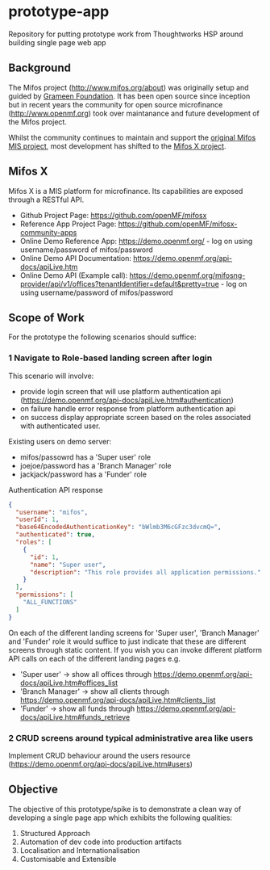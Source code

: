 # prototype-app

Repository for putting prototype work from Thoughtworks HSP around building single page web app

## Background

The Mifos project (<a target="_blank" href="http://www.mifos.org/about">http://www.mifos.org/about</a>) was originally setup and guided by <a target="_blank" href="http://www.grameenfoundation.org/">Grameen Foundation</a>. It has been open source since inception but in recent years the community for open source microfinance (http://www.openmf.org) took over maintanance and future development of the Mifos project.

Whilst the community continues to maintain and support the <a target="_blank" href="https://github.com/mifos/head">original Mifos MIS project</a>, most development has shifted to the <a target="_blank" href="https://github.com/openMF/mifosx">Mifos X project</a>.

## Mifos X

Mifos X is a MIS platform for microfinance. Its capabilities are exposed through a RESTful API.

 - Github Project Page: <a target="_blank" href="https://github.com/openMF/mifosx">https://github.com/openMF/mifosx</a>
 - Reference App Project Page: <a target="_blank" href="https://github.com/openMF/mifosx-community-apps">https://github.com/openMF/mifosx-community-apps</a>
 - Online Demo Reference App: <a target="_blank" href="https://demo.openmf.org/">https://demo.openmf.org/</a> - log on using username/password of mifos/password
 - Online Demo API Documentation: <a target="_blank" href="https://demo.openmf.org/api-docs/apiLive.htm">https://demo.openmf.org/api-docs/apiLive.htm</a>
 - Online Demo API (Example call): <a target="_blank" href="https://demo.openmf.org/mifosng-provider/api/v1/offices?tenantIdentifier=default&pretty=true">https://demo.openmf.org/mifosng-provider/api/v1/offices?tenantIdentifier=default&pretty=true</a> - log on using username/password of mifos/password

## Scope of Work

For the prototype the following scenarios should suffice:

### 1 Navigate to Role-based landing screen after login

This scenario will involve:
  - provide login screen that will use platform authentication api (<a target="_blank" href="https://demo.openmf.org/api-docs/apiLive.htm#authentication">https://demo.openmf.org/api-docs/apiLive.htm#authentication</a>)
  - on failure handle error response from platform authentication api 
  - on success display appropriate screen based on the roles associated with authenticated user.

Existing users on demo server:
 - mifos/passowrd has a 'Super user' role 
 - joejoe/password has a 'Branch Manager' role
 - jackjack/password has a 'Funder' role

Authentication API response
```JSON
{
  "username": "mifos",
  "userId": 1,
  "base64EncodedAuthenticationKey": "bWlmb3M6cGFzc3dvcmQ=",
  "authenticated": true,
  "roles": [
    {
      "id": 1,
      "name": "Super user",
      "description": "This role provides all application permissions."
    }
  ],
  "permissions": [
    "ALL_FUNCTIONS"
  ]
}
```

On each of the different landing screens for 'Super user', 'Branch Manager' and 'Funder' role it would suffice to just indicate that these are different screens through static content. If you wish you can invoke different platform API calls on each of the different landing pages e.g.
 - 'Super user' -> show all offices through https://demo.openmf.org/api-docs/apiLive.htm#offices_list
 - 'Branch Manager' -> show all clients through https://demo.openmf.org/api-docs/apiLive.htm#clients_list
 - 'Funder' -> show all funds through https://demo.openmf.org/api-docs/apiLive.htm#funds_retrieve


### 2 CRUD screens around typical administrative area like users

Implement CRUD behaviour around the users resource (https://demo.openmf.org/api-docs/apiLive.htm#users)

## Objective

The objective of this prototype/spike is to demonstrate a clean way of developing a single page app which exhibits the following qualities:

1. Structured Approach
2. Automation of dev code into production artifacts
3. Localisation and Internationalisation
4. Customisable and Extensible
